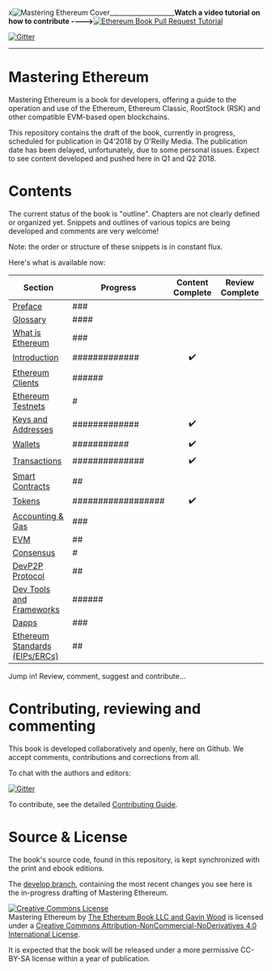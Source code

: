 x![Mastering Ethereum Cover](images/cover_thumb.png)____________________**Watch a video tutorial on how to contribute ---->**[![Ethereum Book Pull Request Tutorial](https://img.youtube.com/vi/IBYHohWm_5w/1.jpg)](https://www.youtube.com/watch?v=IBYHohWm_5w)

[![Gitter](https://github.com/ethereumbook/ethereumbook/blob/develop/images/chat-on-gitter.svg)](https://gitter.im/ethereumbook/Lobby)

<hr/>

# Mastering Ethereum

Mastering Ethereum is a book for developers, offering a guide to the operation and use of the Ethereum, Ethereum Classic, RootStock (RSK) and other compatible EVM-based open blockchains.

This repository contains the draft of the book, currently in progress, scheduled for publication in Q4'2018 by O'Reilly Media. The publication date has been delayed, unfortunately, due to some personal issues. Expect to see content developed and pushed here in Q1 and Q2 2018.

# Contents

The current status of the book is "outline". Chapters are not clearly defined or organized yet. Snippets and outlines of various topics are being developed and comments are very welcome!

Note: the order or structure of these snippets is in constant flux.

Here's what is available now:

| Section | Progress | Content Complete | Review Complete |
|-------|------|:------:|:------:|
| [Preface](preface.asciidoc) | ### |||
| [Glossary](glossary.asciidoc) | #### |||
| [What is Ethereum](what-is.asciidoc) | ### |||
| [Introduction](intro.asciidoc) | ############# | :heavy_check_mark: ||
| [Ethereum Clients](clients.asciidoc) | ###### |||
| [Ethereum Testnets](ethereum-testnets.asciidoc) | # |||
| [Keys and Addresses](keys-addresses.asciidoc) | ############# | :heavy_check_mark: ||
| [Wallets](wallets.asciidoc) | ########### | :heavy_check_mark: ||
| [Transactions](transactions.asciidoc) | ############## | :heavy_check_mark: ||
| [Smart Contracts](smart-contracts.asciidoc) | ## |||
| [Tokens](tokens.asciidoc) | ################## | :heavy_check_mark: ||
| [Accounting & Gas](gas.asciidoc) | ### |||
| [EVM](evm.asciidoc) | ## |||
| [Consensus](consensus.asciidoc) | # |||
| [DevP2P Protocol](devp2p-protocol.asciidoc) | ## |||
| [Dev Tools and Frameworks](dev-tools.asciidoc) | ###### |||
| [Dapps](dapps.asciidoc) | ### |||
| [Ethereum Standards (EIPs/ERCs)](standards-eip-erc.asciidoc) | ## |||


Jump in! Review, comment, suggest and contribute...

# Contributing, reviewing and commenting

This book is developed collaboratively and openly, here on Github. We accept comments, contributions and corrections from all.

To chat with the authors and editors:


[![Gitter](https://github.com/ethereumbook/ethereumbook/blob/develop/images/chat-on-gitter.svg)](https://gitter.im/ethereumbook/Lobby)

To contribute, see the detailed [Contributing Guide](CONTRIBUTE.md).

# Source & License

The book's source code, found in this repository, is kept synchronized with the print and ebook editions.

The [develop branch](https://github.com/ethereumbook/ethereumbook/tree/develop), containing the most recent changes you see here is the in-progress drafting of Mastering Ethereum.

<a rel="license" href="http://creativecommons.org/licenses/by-nc-nd/4.0/"><img alt="Creative Commons License" style="border-width:0" src="https://i.creativecommons.org/l/by-nc-nd/4.0/88x31.png" /></a><br /><span xmlns:dct="http://purl.org/dc/terms/" property="dct:title">Mastering Ethereum</span> by <a xmlns:cc="http://creativecommons.org/ns#" href="https://antonopoulos.com/" property="cc:attributionName" rel="cc:attributionURL">The Ethereum Book LLC and Gavin Wood</a> is licensed under a <a rel="license" href="http://creativecommons.org/licenses/by-nc-nd/4.0/">Creative Commons Attribution-NonCommercial-NoDerivatives 4.0 International License</a>.

It is expected that the book will be released under a more permissive CC-BY-SA license within a year of publication.
